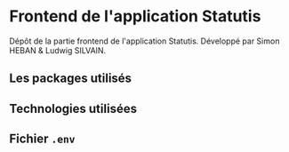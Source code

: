 # Frontend de l'application Statutis

Dépôt de la partie frontend de l'application Statutis. Développé par Simon HEBAN & Ludwig SILVAIN.

## Les packages utilisés

## Technologies utilisées

## Fichier `.env`
